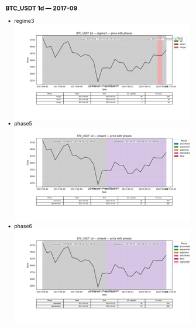 ### BTC_USDT 1d — 2017-09

- regime3
![BTC_USDT_1d_regime3_2017-09_phase_price.png](outputs/fourier/phase_monthly/BTC_USDT/1d/2017/2017-09/BTC_USDT_1d_regime3_2017-09_phase_price.png)
- phase5
![BTC_USDT_1d_phase5_2017-09_phase_price.png](outputs/fourier/phase_monthly/BTC_USDT/1d/2017/2017-09/BTC_USDT_1d_phase5_2017-09_phase_price.png)
- phase6
![BTC_USDT_1d_phase6_2017-09_phase_price.png](outputs/fourier/phase_monthly/BTC_USDT/1d/2017/2017-09/BTC_USDT_1d_phase6_2017-09_phase_price.png)